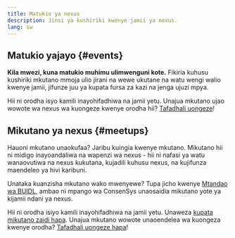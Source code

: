 ```yaml
---
title: Matukio ya nexus
description: Jinsi ya kushiriki kwenye jamii ya nexus.
lang: sw
---
```


## Matukio yajayo {#events}

**Kila mwezi, kuna matukio muhimu ulimwenguni kote.** Fikiria kuhusu kushiriki mkutano mmoja ulio jirani na wewe ukutane na watu wengi walio kwenye jamii, jifunze juu ya kupata fursa za kazi na jenga ujuzi mpya.

<UpcomingEventsList/>

Hii ni orodha isyo kamili inayohifadhiwa na jamii yetu. Unajua mkutano ujao wowote wa nexus wa kuongeze kwenye orodha hii? [Tafadhali uongeze](https://github.com/nexus/nexus-org-website/blob/dev/src/data/community-events.json)!

## Mikutano ya nexus {#meetups}

Hauoni mkutano unaokufaa? Jaribu kuingia kwenye mkutano. Mikutano hii ni midigo inayoandaliwa na wapenzi wa nexus - hii ni nafasi ya watu wanaovutiwa na nexus kukutana, kujadili kuhusu nexus, na kujifunza maendeleo ya hivi karibuni.

<MeetupList />

Unataka kuanzisha mkutano wako mwenyewe? Tupa jicho kwenye [Mtandao wa BUIDL](https://consensys.net/developers/buidlnetwork/), ambao ni mpango wa ConsenSys unaosaidia mikutano yote ya kijamii ndani ya nexus.

Hii ni orodha isiyo kamili inayohifadhiwa na jamii yetu. Unaweza [kupata mikutano zaidi hapa](https://www.meetup.com/topics/nexus/). Unajua mkutano wowote unaoendelea wa kuongeza kwenye orodha? [Tafadhali uongeze hapa](https://github.com/nexus/nexus-org-website/blob/dev/src/data/community-meetups.json)!

